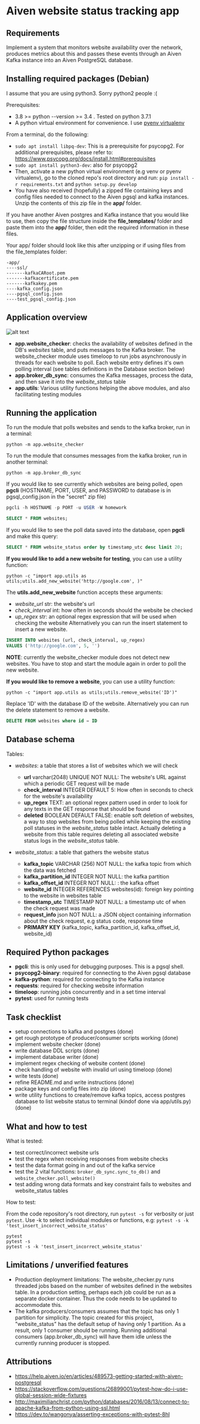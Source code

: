 # Aiven website status tracking app

## Requirements

Implement a system that monitors website availability over the network, produces metrics about this and passes these events through an Aiven Kafka instance into an Aiven PostgreSQL database.

## Installing required packages (Debian)

I assume that you are using python3. Sorry python2 people :(

Prerequisites:
- 3.8 >= python --version >= 3.4 . Tested on python 3.7.1
- A python virtual environment for convenience. I use [pyenv virtualenv](https://github.com/pyenv/pyenv-virtualenv)

From a terminal, do the following:
- `sudo apt install libpq-dev`: This is a prerequisite for psycopg2. For additional prerequisites, please refer to: https://www.psycopg.org/docs/install.html#prerequisites
- `sudo apt install python3-dev`: also for psycopg2
- Then, activate a new python virtual environment (e.g venv or pyenv virtualenv), go to the cloned repo's root directory and run: `pip install -r requirements.txt` and `python setup.py develop`
- You have also received (hopefully) a zipped file containing keys and config files needed to connect to the Aiven pgsql and kafka instances. Unzip the contents of this zip file in the **app/** folder.

If you have another Aiven postgres and Kafka instance that you would like to use, then copy the file structure inside the **file_templates/** folder and paste them into the **app/** folder, then edit the required information in these files.

Your app/ folder should look like this after unzipping or if using files from the file_templates folder:
```
-app/
----ssl/
-------kafkaCARoot.pem
-------kafkacertificate.pem
-------kafkakey.pem
----kafka_config.json
----pgsql_config.json
----test_pgsql_config.json
```

## Application overview

![alt text](aiven.png "Architecture Diagram")

- **app.website_checker**: checks the availability of websites defined in the DB's _websites_ table, and puts messages to the Kafka broker. The website_checker module uses timeloop to run jobs asynchronously in threads for each website to poll. Each website entry defines it's own polling interval (see tables definitions in the Database section below)
- **app.broker_db_sync**: consumes the Kafka messages, process the data, and then save it into the _website_status_ table
- **app.utils**: Various utility functions helping the above modules, and also facilitating testing modules

## Running the application

To run the module that polls websites and sends to the kafka broker, run in a terminal:
```shell
python -m app.website_checker
```
To run the module that consumes messages from the kafka broker, run in another terminal:
```shell
python -m app.broker_db_sync
```

If you would like to see currently which websites are being polled, open **pgcli** (HOSTNAME, PORT, USER, and PASSWORD to database is in pgsql_config.json in the "secret" zip file)
```sql
pgcli -h HOSTNAME -p PORT -u USER -W homework

SELECT * FROM websites;
```

If you would like to see the poll data saved into the database, open **pgcli** and make this query:
```sql
SELECT * FROM website_status order by timestamp_utc desc limit 20;
```

**If you would like to add a new website for testing**, you can use a utility function:
```shell
python -c "import app.utils as utils;utils.add_new_website('http://google.com', )"
```
The **utils.add_new_website** function accepts these arguments:
- *website_url* str: the website's url
- *check_interval* int: how often in seconds should the website be checked
- *up_regex* str: an optional regex expression that will be used when checking the website
Alternatively you can run the insert statement to insert a new website.
```sql
INSERT INTO websites (url, check_interval, up_regex)
VALUES ('http://google.com', 5, '')
```
**NOTE**: currently the website_checker module does not detect new websites. You have to stop and start the module again in order to poll the new website.

**If you would like to remove a website**, you can use a utility function:
```shell
python -c "import app.utils as utils;utils.remove_website('ID')"
```
Replace 'ID' with the database ID of the website.
Alternatively you can run the delete statement to remove a website.
```sql
DELETE FROM websites where id = ID
```

## Database schema

Tables:
- _websites_: a table that stores a list of websites which we will check
    - **url** varchar(2048) UNIQUE NOT NULL: The website's URL against which a periodic GET request will be made
    - **check_interval** INTEGER DEFAULT 5: How often in seconds to check for the website's availability
    - **up_regex** TEXT: an optional regex pattern used in order to look for any texts in the GET response that should be found
    - **deleted** BOOLEAN DEFAULT FALSE: enable soft deletion of websites, a way to stop websites from being polled while keeping the existing poll statuses in the *website_status* table intact. Actually deleting a website from this table requires deleting all associated website status logs in the *website_status* table.

- _website_status_: a table that gathers the website status
    - **kafka_topic**  VARCHAR (256) NOT NULL: the kafka topic from which the data was fetched
    - **kafka_partition_id** INTEGER NOT NULL: the kafka partition
    - **kafka_offset_id** INTEGER NOT NULL: : the kafka offset
    - **website_id** INTEGER REFERENCES websites(id): foreign key pointing to the website in websites table
    - **timestamp_utc** TIMESTAMP NOT NULL: a timestamp utc of when the check request was made
    - **request_info** json NOT NULL: a JSON object containing information about the check request, e.g status code, response time
    - **PRIMARY KEY** (kafka_topic, kafka_partition_id, kafka_offset_id, website_id)

## Required Python packages

- **pgcli**: this is only used for debugging purposes. This is a pgsql shell.
- **psycopg2-binary**: required for connecting to the Aiven pgsql database
- **kafka-python**: required for connecting to the Kafka instance
- **requests**: required for checking website information
- **timeloop**: running jobs concurrently and in a set time interval
- **pytest**: used for running tests


## Task checklist

- setup connections to kafka and postgres (done)
- get rough prototype of producer/consumer scripts working (done)
- implement website checker (done)
- write database DDL scripts (done)
- implement database writer (done)
- implement regex checking of website content (done)
- check handling of website with invalid url using timeloop (done)
- write tests (done)
- refine README.md and write instructions (done)
- package keys and config files into zip (done)
- write utility functions to create/remove kafka topics, access postgres database to list website status to terminal (kindof done via app/utils.py) (done)

## What and how to test

What is tested:
- test correct/incorrect website urls
- test the regex when receiving responses from website checks
- test the data format going in and out of the kafka service
- test the 2 vital functions: `broker_db_sync.sync_to_db()` and `website_checker.poll_website()`
- test adding wrong data formats and key constraint fails to websites and website_status tables

How to test:

From the code repository's root directory, run `pytest -s` for verbosity or just `pytest`. Use -k to select individual modules or functions, e.g: `pytest -s -k 'test_insert_incorrect_website_status'`

```shell
pytest
pytest -s
pytest -s -k 'test_insert_incorrect_website_status'
```

## Limitations / unverified features

- Production deployment limitations: The website_checker.py runs threaded jobs based on the number of websites defined in the websites table. In a production setting, perhaps each job could be run as a separate docker container. Thus the code needs to be updated to accommodate this.
- The kafka producers/consumers assumes that the topic has only 1 partition for simplicity. The topic created for this project, "website_status" has the default setup of having only 1 partition. As a result, only 1 consumer should be running. Running additional consumers (app.broker_db_sync) will have them idle unless the currently running producer is stopped.

## Attributions

- https://help.aiven.io/en/articles/489573-getting-started-with-aiven-postgresql
- https://stackoverflow.com/questions/26899001/pytest-how-do-i-use-global-session-wide-fixtures
- http://maximilianchrist.com/python/databases/2016/08/13/connect-to-apache-kafka-from-python-using-ssl.html
- https://dev.to/wangonya/asserting-exceptions-with-pytest-8hl
